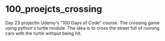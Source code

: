 # 100_proejcts_crossing
Day 23 projectin Udemy's "100 Days of Code" course. The crossing game using python's turtle module. The idea is to cross the street full of running cars with the turtle withput being hit.
